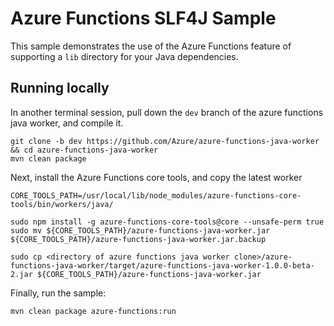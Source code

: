# Azure Functions SLF4J Sample

This sample demonstrates the use of the Azure Functions feature of supporting a `lib` directory for your Java dependencies.

## Running locally

In another terminal session, pull down the `dev` branch of the azure functions java worker, and compile it.

```
git clone -b dev https://github.com/Azure/azure-functions-java-worker && cd azure-functions-java-worker
mvn clean package
```

Next, install the Azure Functions core tools, and copy the latest worker

```
CORE_TOOLS_PATH=/usr/local/lib/node_modules/azure-functions-core-tools/bin/workers/java/

sudo npm install -g azure-functions-core-tools@core --unsafe-perm true
sudo mv ${CORE_TOOLS_PATH}/azure-functions-java-worker.jar ${CORE_TOOLS_PATH}/azure-functions-java-worker.jar.backup

sudo cp <directory of azure functions java worker clone>/azure-functions-java-worker/target/azure-functions-java-worker-1.0.0-beta-2.jar ${CORE_TOOLS_PATH}/azure-functions-java-worker.jar
```

Finally, run the sample:

```
mvn clean package azure-functions:run
```
